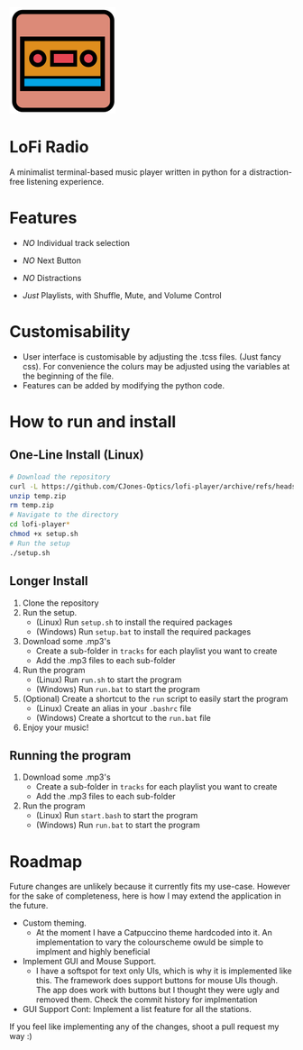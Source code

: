 ![[icon.svg]](icon.svg)
# LoFi Radio
A minimalist terminal-based music player written in python for a
distraction-free listening experience.

# Features
- *NO* Individual track selection
- *NO* Next Button
- *NO* Distractions

- *Just* Playlists, with Shuffle, Mute, and Volume Control

# Customisability
- User interface is customisable by adjusting the .tcss files. (Just fancy css).
For convenience the colurs may be adjusted using the variables at the beginning of the file.
- Features can be added by modifying the python code.

# How to run and install
## One-Line Install (Linux)

```bash
# Download the repository
curl -L https://github.com/CJones-Optics/lofi-player/archive/refs/heads/main.zip -o temp.zip
unzip temp.zip
rm temp.zip
# Navigate to the directory
cd lofi-player*
chmod +x setup.sh
# Run the setup
./setup.sh
```

## Longer Install

1. Clone the repository
2. Run the setup.
    - (Linux) Run `setup.sh` to install the required packages
    - (Windows) Run `setup.bat` to install the required packages
3. Download some .mp3's
    - Create a sub-folder in `tracks` for each playlist you want to create
    - Add the .mp3 files to each sub-folder
4. Run the program
    - (Linux) Run `run.sh` to start the program
    - (Windows) Run `run.bat` to start the program
5. (Optional) Create a shortcut to the `run` script to easily start the program
    - (Linux) Create an alias in your `.bashrc` file
    - (Windows) Create a shortcut to the `run.bat` file
6. Enjoy your music!

## Running the program
1. Download some .mp3's
    - Create a sub-folder in `tracks` for each playlist you want to create
    - Add the .mp3 files to each sub-folder
2. Run the program
    - (Linux) Run `start.bash` to start the program
    - (Windows) Run `run.bat` to start the program

# Roadmap
Future changes are unlikely because it currently fits my use-case.
However for the sake of completeness, here is how I may extend the
application in the future.
- Custom theming.
	- At the moment I have a Catpuccino theme hardcoded into it. An implementation to vary the colourscheme owuld be simple to implment and highly beneficial
- Implement GUI and Mouse Support.
	- I have a softspot for text only UIs, which is why it is implemented like this. The framework does support buttons for mouse UIs though. The app does work with buttons but I thought they were ugly and removed them. Check the commit history for implmentation
- GUI Support Cont: Implement a list feature for all the stations.

If you feel like implementing any of the changes, shoot a pull request my way :)
